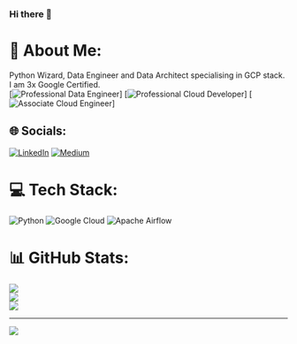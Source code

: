 ### Hi there 👋

<!--
**apatre/apatre** is a ✨ _special_ ✨ repository because its `README.md` (this file) appears on your GitHub profile.

Here are some ideas to get you started:

- 🔭 I’m currently working on ...
- 🌱 I’m currently learning ...
- 👯 I’m looking to collaborate on ...
- 🤔 I’m looking for help with ...
- 💬 Ask me about ...
- 📫 How to reach me: ...
- 😄 Pronouns: ...
- ⚡ Fun fact: ...
-->
# 💫 About Me:
Python Wizard, Data Engineer and Data Architect specialising in GCP stack.      
I am 3x Google Certified.     
[![Professional Data Engineer](https://api.accredible.com/v1/frontend/credential_website_embed_image/badge/57687690)] [![Professional Cloud Developer](https://api.accredible.com/v1/frontend/credential_website_embed_image/badge/78774185)] [![Associate Cloud Engineer](https://api.accredible.com/v1/frontend/credential_website_embed_image/badge/48652291)]    


## 🌐 Socials:
[![LinkedIn](https://img.shields.io/badge/LinkedIn-%230077B5.svg?logo=linkedin&logoColor=white)](https://linkedin.com/in/abhishek-patre) [![Medium](https://img.shields.io/badge/Medium-12100E?logo=medium&logoColor=white)](https://medium.com/@@abhishekpatre) 

# 💻 Tech Stack:
![Python](https://img.shields.io/badge/python-3670A0?style=for-the-badge&logo=python&logoColor=ffdd54) ![Google Cloud](https://img.shields.io/badge/Google%20Cloud-%234285F4.svg?style=for-the-badge&logo=google-cloud&logoColor=white) ![Apache Airflow](https://img.shields.io/badge/Apache%20Airflow-017CEE?style=for-the-badge&logo=Apache%20Airflow&logoColor=white)
# 📊 GitHub Stats:
![](https://github-readme-stats.vercel.app/api?username=apatre&theme=default&hide_border=false&include_all_commits=true&count_private=true)<br/>
![](https://github-readme-streak-stats.herokuapp.com/?user=apatre&theme=default&hide_border=false)<br/>
![](https://github-readme-stats.vercel.app/api/top-langs/?username=apatre&theme=default&hide_border=false&include_all_commits=true&count_private=true&layout=compact)

---
[![](https://visitcount.itsvg.in/api?id=apatre&icon=0&color=9)](https://visitcount.itsvg.in)

<!-- Proudly created with GPRM ( https://gprm.itsvg.in ) -->
